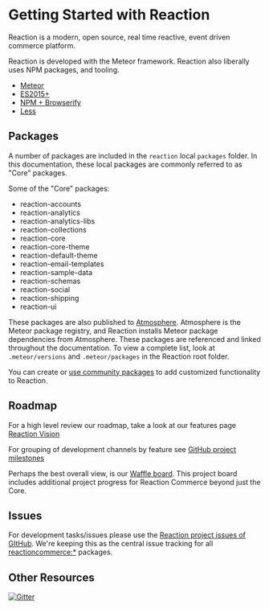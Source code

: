 # Getting Started with Reaction
Reaction is a modern, open source, real time reactive, event driven commerce platform.

Reaction is developed with the Meteor framework. Reaction also liberally uses NPM packages, and tooling.
- [Meteor](http://guide.meteor.com/)
- [ES2015+](https://github.com/meteor/meteor/tree/master/packages/ecmascript#supported-es2015-features)
- [NPM + Browserify](http://guide.meteor.com/build-tool.html#client-npm)
- [Less](http://guide.meteor.com/build-tool.html#less)

## Packages
A number of packages are included in the `reaction` local `packages` folder. In this documentation, these local packages are commonly referred to as "Core" packages.

Some of the "Core" packages:
- reaction-accounts
- reaction-analytics
- reaction-analytics-libs
- reaction-collections
- reaction-core
- reaction-core-theme
- reaction-default-theme
- reaction-email-templates
- reaction-sample-data
- reaction-schemas
- reaction-social
- reaction-shipping
- reaction-ui

These packages are also published to [Atmosphere](https://atmospherejs.com/?q=reaction). Atmosphere is the Meteor package registry, and Reaction installs Meteor package dependencies from Atmosphere. These packages are referenced and linked throughout the documentation. To view a complete list, look at `.meteor/versions` and `.meteor/packages` in the Reaction root folder.

You can create or [use community packages](http://guide.meteor.com/build-tool.html#using-packages) to add customized functionality to Reaction.

## Roadmap
For a high level review our roadmap, take a look at our features page [Reaction Vision](https://reactioncommerce.com/features)

For grouping of development channels by feature see [GitHub project milestones](https://github.com/reactioncommerce/reaction/milestones)

Perhaps the best overall view, is our [Waffle board](https://waffle.io/reactioncommerce/reaction). This project board includes additional project progress for Reaction Commerce beyond just the Core.

## Issues
For development tasks/issues please use the [Reaction project issues of GItHub](https://github.com/reactioncommerce/reaction/issues?state=open). We're keeping this as the central issue tracking for all [reactioncommerce:*](https://github.com/reactioncommerce/) packages.

## Other Resources
[![Gitter](https://badges.gitter.im/JoinChat.svg)](https://gitter.im/reactioncommerce/reaction?utm_source=badge&utm_medium=badge&utm_campaign=pr-badge&utm_content=badge)
